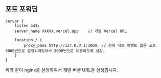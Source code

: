 ## 포트 포워딩
```
server {
    listen 443;
    server_name XXXXX.vercel.app	// 개발 Vercel URL
    
    location / {
    	proxy_pass http://127.0.0.1:3000; // 현재 데브 이벤트 웹은 포트 3000번으로 설정되어있어서 3000번으로 이동하도록 설정.
    }
}
```
위와 같이 nginx를 설정하여서 개발 버셀 URL을 설정합니다.


